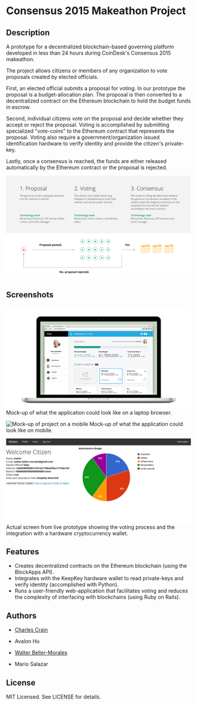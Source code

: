 # Consensus 2015 Makeathon Project

## Description

A prototype for a decentralized blockchain-based governing platform developed in less than 24 hours during CoinDesk's Consensus 2015 makeathon. 

The project allows citizens or members of any organization to vote proposals created by elected officials. 

First, an elected official submits a proposal for voting. In our prototype the proposal is a budget-allocation plan. The proposal is then converted to a decentralized contract on the Ethereum blockchain to hold the budget funds in escrow. 

Second, individual citizens vote on the proposal and decide whether they accept or reject the proposal. Voting is accomplished by submitting specialized "vote-coins" to the Ethereum contract that represents the proposal. Voting also require a government/organization issued identification hardware to verify identity and provide the citizen's private-key.

Lastly, once a consensus is reached, the funds are either released automatically by the Ethereum contract or the proposal is rejected. 

![Application flow ](images/project-flow.png)

## Screenshots

![Mock-up of project on a desktop ](images/mockup-desktop.png "Mock-up of project on a desktop.")
Mock-up of what the application could look like on a laptop browser.

![Mock-up of project on a mobile ](images/mockup-mobile.png "Mock-up of project on a mobile.")
Mock-up of what the application could look like on mobile.

![Screen shot of actual live prototype ](images/prototype-screenshot.png "Actual screen from live prototype.")
Actual screen from live prototype showing the voting process and the integration with a hardware cryptocurrency wallet.  

## Features

+ Creates decentralized contracts on the Ethereum blockchain (using the BlockApps API).
+ Integrates with the KeepKey hardware wallet to read private-keys and verify identity (accomplished with Python).
+ Runs a user-friendly web-application that facilitates voting and reduces the complexity of interfacing with blockchains (using Ruby on Rails).

## Authors

- [Charles Crain](https://github.com/charlescrain)

- Avalon Hu

- [Walter Beller-Morales](https://github.com/walterbm)

- Mario Salazar

## License

MIT Licensed. See LICENSE for details.